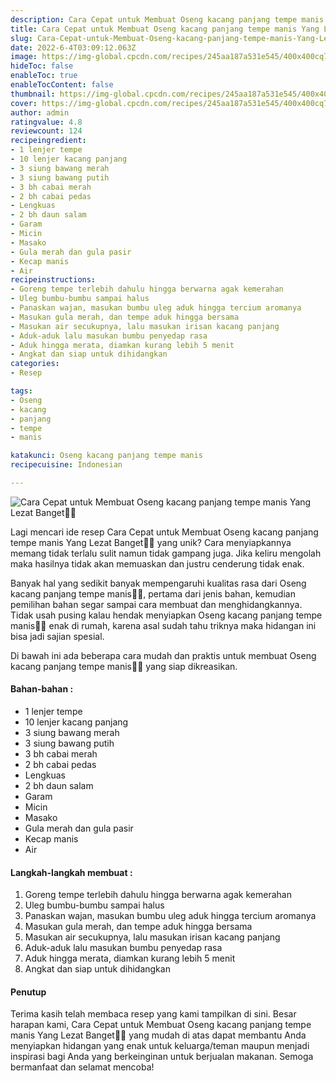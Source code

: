```yaml
---
description: Cara Cepat untuk Membuat Oseng kacang panjang tempe manis Yang Lezat Banget"
title: Cara Cepat untuk Membuat Oseng kacang panjang tempe manis Yang Lezat Banget
slug: Cara-Cepat-untuk-Membuat-Oseng-kacang-panjang-tempe-manis-Yang-Lezat-Banget
date: 2022-6-4T03:09:12.063Z
image: https://img-global.cpcdn.com/recipes/245aa187a531e545/400x400cq70/photo.jpg
hideToc: false
enableToc: true
enableTocContent: false
thumbnail: https://img-global.cpcdn.com/recipes/245aa187a531e545/400x400cq70/photo.jpg
cover: https://img-global.cpcdn.com/recipes/245aa187a531e545/400x400cq70/photo.jpg
author: admin
ratingvalue: 4.8
reviewcount: 124
recipeingredient:
- 1 lenjer tempe
- 10 lenjer kacang panjang
- 3 siung bawang merah
- 3 siung bawang putih
- 3 bh cabai merah
- 2 bh cabai pedas
- Lengkuas
- 2 bh daun salam
- Garam
- Micin
- Masako
- Gula merah dan gula pasir
- Kecap manis
- Air
recipeinstructions:
- Goreng tempe terlebih dahulu hingga berwarna agak kemerahan
- Uleg bumbu-bumbu sampai halus
- Panaskan wajan, masukan bumbu uleg aduk hingga tercium aromanya
- Masukan gula merah, dan tempe aduk hingga bersama
- Masukan air secukupnya, lalu masukan irisan kacang panjang
- Aduk-aduk lalu masukan bumbu penyedap rasa
- Aduk hingga merata, diamkan kurang lebih 5 menit
- Angkat dan siap untuk dihidangkan
categories:
- Resep

tags:
- Oseng
- kacang
- panjang
- tempe
- manis

katakunci: Oseng kacang panjang tempe manis
recipecuisine: Indonesian

---
```


![Cara Cepat untuk Membuat Oseng kacang panjang tempe manis Yang Lezat Banget👩‍🍳](https://img-global.cpcdn.com/recipes/245aa187a531e545/400x400cq70/photo.jpg)

Lagi mencari ide resep Cara Cepat untuk Membuat Oseng kacang panjang tempe manis Yang Lezat Banget👩‍🍳 yang unik? Cara menyiapkannya memang tidak terlalu sulit namun tidak gampang juga. Jika keliru mengolah maka hasilnya tidak akan memuaskan dan justru cenderung tidak enak.

Banyak hal yang sedikit banyak mempengaruhi kualitas rasa dari Oseng kacang panjang tempe manis👩‍🍳, pertama dari jenis bahan, kemudian pemilihan bahan segar sampai cara membuat dan menghidangkannya. Tidak usah pusing kalau hendak menyiapkan Oseng kacang panjang tempe manis👩‍🍳 enak di rumah, karena asal sudah tahu triknya maka hidangan ini bisa jadi sajian spesial.

Di bawah ini ada beberapa cara mudah dan praktis untuk membuat Oseng kacang panjang tempe manis👩‍🍳 yang siap dikreasikan.

<!--inarticleads1-->

#### Bahan-bahan :

- 1 lenjer tempe
- 10 lenjer kacang panjang
- 3 siung bawang merah
- 3 siung bawang putih
- 3 bh cabai merah
- 2 bh cabai pedas
- Lengkuas
- 2 bh daun salam
- Garam
- Micin
- Masako
- Gula merah dan gula pasir
- Kecap manis
- Air

<!--inarticleads2-->

#### Langkah-langkah membuat :

1. Goreng tempe terlebih dahulu hingga berwarna agak kemerahan
1. Uleg bumbu-bumbu sampai halus
1. Panaskan wajan, masukan bumbu uleg aduk hingga tercium aromanya
1. Masukan gula merah, dan tempe aduk hingga bersama
1. Masukan air secukupnya, lalu masukan irisan kacang panjang
1. Aduk-aduk lalu masukan bumbu penyedap rasa
1. Aduk hingga merata, diamkan kurang lebih 5 menit
1. Angkat dan siap untuk dihidangkan

#### Penutup

Terima kasih telah membaca resep yang kami tampilkan di sini. Besar harapan kami, Cara Cepat untuk Membuat Oseng kacang panjang tempe manis Yang Lezat Banget👩‍🍳 yang mudah di atas dapat membantu Anda menyiapkan hidangan yang enak untuk keluarga/teman maupun menjadi inspirasi bagi Anda yang berkeinginan untuk berjualan makanan. Semoga bermanfaat dan selamat mencoba!